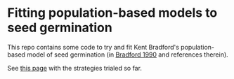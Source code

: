 # Fitting population-based models to seed germination

This repo contains some code to try and fit Kent Bradford's population-based 
model of seed germination (in [Bradford 1990](http://www.plantphysiol.org/content/94/2/840) 
and references therein).

See [this page](https://rawgit.com/tavareshugo/20171005_seed_models/master/R/notebooks/test_seed_population_models.html)
with the strategies trialed so far.
